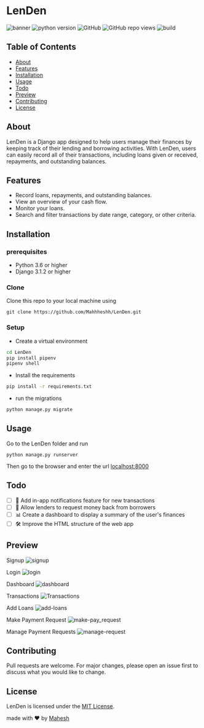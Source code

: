 # LenDen
![banner](preview/dashboard.png)
![python version](https://img.shields.io/badge/python-3.10%2B-blue?style=flat)
![GitHub](https://img.shields.io/github/license/mahhheshh/lenden?style=flat)
![GitHub repo views](https://img.shields.io/github/search/Mahhheshh/LenDen/lenDen?style=flat)
![build](https://img.shields.io/badge/build-passing-brightgreen?style=flat)

## Table of Contents
* [About](#about)
* [Features](#features)
* [Installation](#installation)
* [Usage](#usage)
* [Todo](#todo)
* [Preview](#preview)
* [Contributing](#contributing)
* [License](#license)

## About
LenDen is a Django app designed to help users manage their finances by keeping track of their lending and borrowing activities. With LenDen, users can easily record all of their transactions, including loans given or received, repayments, and outstanding balances.
 
## Features
* Record loans, repayments, and outstanding balances.
* View an overview of your cash flow.
* Monitor your loans.
* Search and filter transactions by date range, category, or other criteria.

## Installation

### prerequisites

* Python 3.6 or higher
* Django 3.1.2 or higher

### Clone

Clone this repo to your local machine using
```
git clone https://github.com/Mahhheshh/LenDen.git
```

### Setup

* Create a virtual environment
```bash
cd LenDen
pip install pipenv
pipenv shell
```

* Install the requirements
```bash
pip install -r requirements.txt
```

* run the migrations
```bash
python manage.py migrate
```

## Usage
Go to the LenDen folder and run
```
python manage.py runserver
```
Then go to the browser and enter the url [localhost:8000](http://localhost:8000/)

## Todo
- [ ] :bell: Add in-app notifications feature for new transactions
- [ ] :money_with_wings: Allow lenders to request money back from borrowers
- [ ] :bar_chart: Create a dashboard to display a summary of the user's finances
- [ ] :hammer_and_wrench: Improve the HTML structure of the web app

## Preview
Signup
![signup](preview/signuppage.png)

Login
![login](preview/loginpage.png)

Dashboard
![dashboard](preview/dashboard.png)

Transactions
![Transactions](preview/transactionspage.png)

Add Loans
![add-loans](preview/addloanpage.png)

Make Payment Request
![make-pay_request](preview/makepayrequest.png)

Manage Payment Requests
![manage-request](preview/manage_pay_requests.png)


## Contributing
Pull requests are welcome. For major changes, please open an issue first to discuss what you would like to change.

## License
LenDen is licensed under the [MIT License](LICENSE).

made with :heart: by [Mahesh](https://github.com/Mahhheshh)
